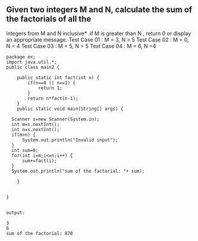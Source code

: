 

## Given two integers M and N, calculate the sum of the factorials of all the 
integers from M and N inclusive* .if M is greater than N , return 0 or display an 
appropriate message. 
Test Case 01 : M = 3, N = 5 
Test Case 02 : M = 0, N = 4 
Test Case 03 : M = 5, N = 5 
Test Case 04 : M = 6, N =4

````java[]
package ex;
import java.util.*;
public class main2 {
   
	public static int fact(int n) {
		if(n==0 || n==1) {
			return 1;
		}
		return n*fact(n-1);
	}
	public static void main(String[] args) {
	 
  Scanner s=new Scanner(System.in);
  int m=s.nextInt();
  int n=s.nextInt();
  if(m>n) {
	  System.out.println("Invalid input");
  }
  int sum=0;
  for(int i=m;i<=n;i++) {
	  sum+=fact(i);
  }
  System.out.println("sum of the factorial: "+ sum);
    
	}
	

}


output:

3
6
sum of the factorial: 870


````



